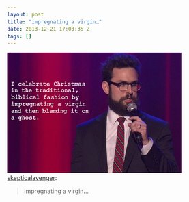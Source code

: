 ```yaml
---
layout: post
title: "impregnating a virgin…"
date: 2013-12-21 17:03:35 Z
tags: []
---
```

![](/media/2013/12/70695187331.png)
[skepticalavenger](http://skepticalavenger.tumblr.com/post/15239892238/impregnating-a-virgin):

> impregnating a virgin…

